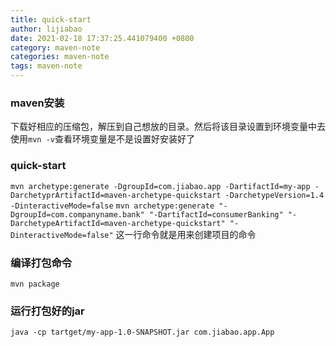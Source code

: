 ```yaml
---
title: quick-start
author: lijiabao
date: 2021-02-18 17:37:25.441079400 +0800
category: maven-note
categories: maven-note
tags: maven-note
---
```

### maven安装
下载好相应的压缩包，解压到自己想放的目录。然后将该目录设置到环境变量中去
使用`mvn -v`查看环境变量是不是设置好安装好了

### quick-start
`mvn archetype:generate -DgroupId=com.jiabao.app -DartifactId=my-app -DarchetyprArtifactId=maven-archetype-quickstart -DarchetypeVersion=1.4 -DinteractiveMode=false`
`mvn archetype:generate "-DgroupId=com.companyname.bank" "-DartifactId=consumerBanking" "-DarchetypeArtifactId=maven-archetype-quickstart" "-DinteractiveMode=false"`
这一行命令就是用来创建项目的命令

### 编译打包命令
`mvn package`

### 运行打包好的jar
`java -cp tartget/my-app-1.0-SNAPSHOT.jar com.jiabao.app.App`